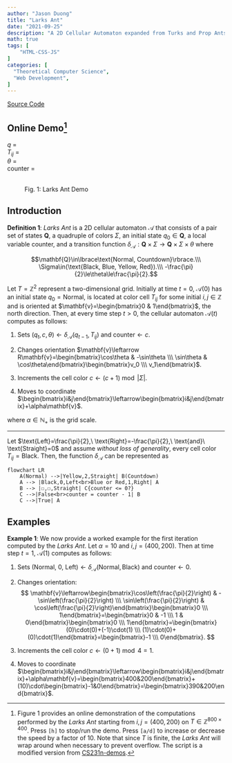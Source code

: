 ```yaml
---
author: "Jason Duong"
title: "Larks Ant"
date: "2021-09-25"
description: "A 2D Cellular Automaton expanded from Turks and Prop Ants [1944]."
math: true
tags: [
    "HTML·CSS·JS"
]
categories: [
  "Theoretical Computer Science",
  "Web Development",
]
---
```


[Source Code](https://github.com/ben-my-to/CPSC-335/tree/main/Project%201)

## Online Demo[^1]

$q$ = <output id="qt"></output><br>
$T_{ij}$ = <output id="tij"></output><br>
$\theta$ = <output id="theta"></output><br>
$\text{counter}$ = <output id="counter"></output>

<figure>
    <canvas width="800" height="400" id="game"></canvas><br>
    <figurecaption>Fig. 1: Larks Ant Demo</figurecaption>
</figure>

<!-- <script type="text/javascript" src="/js/ant.js"></script> -->

<script type="text/javascript">
var canvas = document.getElementById("game");
var context = canvas.getContext("2d");
context.strokeStyle = "black";
var count = 0;

var qt = document.getElementById("qt");
var tij = document.getElementById("tij");
var theta = document.getElementById("theta");
var c = document.getElementById("counter");

const r_states = ["Normal", "Countdown"];
const r_colors = ["Black", "Blue", "Yellow", "Red"];
const colors = ["#000000", "#89CFF0", "#FFF300", "#FF6347"];
const nose = ["N", "W", "S", "E"];
const action = [0, 1, 2, 1];

class Board {
  constructor(cell, width, height) {
    this.cell = cell;
    this.width = width;
    this.height = height;
    this.pixel = new Map();
  }

  increment_color() {
    let pos = "@" + ant.x + ant.y;
    if (this.pixel.has(pos)) {
      this.pixel.set(pos, (board.pixel.get(pos) + 1) % 4);
    } else {
      this.pixel.set(pos, 1);
    }

    context.fillStyle = colors[board.pixel.get(pos)];
    context.strokeRect(ant.x, ant.y, this.cell, this.cell);
    context.fillRect(ant.x, ant.y, this.cell, this.cell);
  }

  get_color(pos) {
    return board.pixel.has(pos) ? board.pixel.get(pos) : 0;
  }
}

class Ant {
  constructor(x, y, state, nose, counter) {
    this.x = x;
    this.y = y;
    this.state = state;
    this.nose = nose;
    this.counter = counter;
  }

  fsm(action) {
    let transition;
    this.counter = board.get_color("@" + ant.x + ant.y);

    if (this.state == 0) {
      if (action == 0) {
        theta.innerHTML = "Left";
        ant.nose = ++ant.nose % 4;
      }
      else if (action == 1) {
        theta.innerHTML = "Right";
        if (ant.nose == 0)
          ant.nose = 3;
        else
          ant.nose--;
      }
      else {
        theta.innerHTML = "Straight";
        this.state = 1;
      }
    }
    else {
      if (this.counter <= 0) {
        this.state = 0;
      } else {
        this.counter--;
      }     
    }
  }

  move() {
    let dx = this.x;
    let dy = this.y;
    let size = board.cell;
    let max_width = board.width * size;
    let max_height = board.height * size;

    switch (nose[ant.nose]) {
      case "N": {
        dy = (dy == 0 ? max_height : dy) - size;
        break;
      }
      case "W": {
        dx = (dx == 0 ? max_width : dx) - size;
        break;
      }
      case "S": {
        dy = (dy + size) % max_height;
        break;
      }
      case "E": {
        dx = (dx + size) % max_width;
      }
    }

    this.x = dx; // move ant in x-dir
    this.y = dy; // move ant in y-dir
  }
}

const board = new Board(10, 80, 40);
const ant = new Ant(400, 200, 0, 0, 0);

var halt = false;
var speed = 60;

function update() {
  qt.innerHTML = r_states[ant.state];
  tij.innerHTML = r_colors[board.get_color("@" + ant.x + ant.y)];
  c.innerHTML = ant.counter;
  ant.fsm(action[board.get_color("@" + ant.x + ant.y)]);
  board.increment_color();
  ant.move();
}

function loop() {
  requestAnimationFrame(loop);
  if (++count < speed) return;
  if (!halt) {
    update();
  }
  count = 0;
}

document.addEventListener("keydown", (e) => {
  switch (e.which) {
    case 72:
      halt = !halt;
      break;
    case 65:
      speed = Math.max(1, speed - 10);
      break;
    case 68:
      speed = Math.min(60, speed + 10);
      break;
  }
});

requestAnimationFrame(loop);
</script>

[^1]: Figure 1 provides an online demonstration of the computations performed by the _Larks Ant_ starting from $i,j=(400,200)$ on $T\in\mathbb{Z}^{800\times 400}$. Press `[h]` to stop/run the demo. Press `[a/d]` to increase or decrease the speed by a factor of 10. Note that since $T$ is finite, the _Larks Ant_ will wrap around when necessary to prevent overflow. The script is a modified version from [CS231n-demos](http://vision.stanford.edu/teaching/cs231n-demos/linear-classify/).

## Introduction

<div class="definition">

__Definition 1__: _Larks Ant_ is a 2D cellular automaton $\mathcal{A}$ that consists of a pair set of states $\mathbf{Q}$, a quadruple of colors $\Sigma$, an initial state $q_0\in\mathbf{Q}$, a local variable $\text{counter}$, and a transition function $\delta_\mathcal{A}:\mathbf{Q}\times\Sigma\to\mathbf{Q}\times\Sigma\times\theta$ where

$$\mathbf{Q}\in\lbrace\text{Normal, Countdown}\rbrace.\\\
\Sigma\in(\text{Black, Blue, Yellow, Red}).\\\
-\frac{\pi}{2}\le\theta\le\frac{\pi}{2}.$$

Let $T=\mathbb{Z}^2$ represent a two-dimensional grid. Initially at time $t=0$, $\mathcal{A}(0)$ has an initial state $q_0=\text{Normal}$, is located at color cell $T_{ij}$ for some initial $i,j\in\mathbb{Z}$ and is oriented at $\mathbf{v}=\begin{bmatrix}0 & 1\end{bmatrix}$, the north direction. Then, at every time step $t>0$, the cellular automaton $\mathcal{A}(t)$ computes as follows:

  1. Sets $(q_t,c,\theta) \leftarrow \delta_\mathcal{A}(q_{t-1},T_{ij})$ and $\text{counter}\leftarrow c$.
  2. Changes orientation $\mathbf{v}\leftarrow R\mathbf{v}=\begin{bmatrix}\cos\theta & -\sin\theta \\\ \sin\theta & \cos\theta\end{bmatrix}\begin{bmatrix}v_0 \\\ v_1\end{bmatrix}$.

  3. Increments the cell color $c\leftarrow(c+1)\bmod|\Sigma|$.
  4. Moves to coordinate $\begin{bmatrix}i&j\end{bmatrix}\leftarrow\begin{bmatrix}i&j\end{bmatrix}+\alpha\mathbf{v}$.

where $\alpha\in\mathbb{N}_+$ is the grid scale.

</div >

---

Let $\text{Left}=\frac{\pi}{2},\ \text{Right}=-\frac{\pi}{2},\ \text{and}\ \text{Straight}=0$ and assume _without loss of generality_, every cell color $T_{ij}=\text{Black}$. Then, the function $\delta_\mathcal{A}$ can be represented as

```mermaid
flowchart LR
    A(Normal) -->|Yellow,2,Straight| B(Countdown)
    A --> |Black,0,Left<br>Blue or Red,1,Right| A
    B --> |☐,☐,Straight| C{counter <= 0?}
    C -->|False<br>counter = counter - 1| B
    C -->|True| A
```

## Examples

<div class="example">

__Example 1__: We now provide a worked example for the first iteration computed by the _Larks Ant_. Let $\alpha=10$ and $i,j=(400,200)$. Then at time step $t=1$, $\mathcal{A}(1)$ computes as follows:

1. Sets ($\text{Normal}$, $0$, $\text{Left})\leftarrow\delta_{\mathcal{A}}(\text{Normal},\text{Black})$ and $\text{counter}\leftarrow 0$.
2. Changes orientation:
$$
\mathbf{v}\leftarrow\begin{bmatrix}\cos\left(\frac{\pi}{2}\right) & -\sin\left(\frac{\pi}{2}\right) \\\ \sin\left(\frac{\pi}{2}\right) & \cos\left(\frac{\pi}{2}\right)\end{bmatrix}\begin{bmatrix}0 \\\ 1\end{bmatrix}=\begin{bmatrix}0 & -1 \\\ 1 & 0\end{bmatrix}\begin{bmatrix}0 \\\ 1\end{bmatrix}=\begin{bmatrix}(0)\cdot(0)+(-1)\cdot(1) \\\ (1)\cdot(0)+(0)\cdot(1)\end{bmatrix}=\begin{bmatrix}-1 \\\ 0\end{bmatrix}.
$$

3. Increments the cell color $c\leftarrow(0+1)\bmod 4=1$.
4. Moves to coordinate $\begin{bmatrix}i&j\end{bmatrix}\leftarrow\begin{bmatrix}i&j\end{bmatrix}+\alpha\mathbf{v}=\begin{bmatrix}400&200\end{bmatrix}+(10)\cdot\begin{bmatrix}-1&0\end{bmatrix}=\begin{bmatrix}390&200\end{bmatrix}$.

</div >